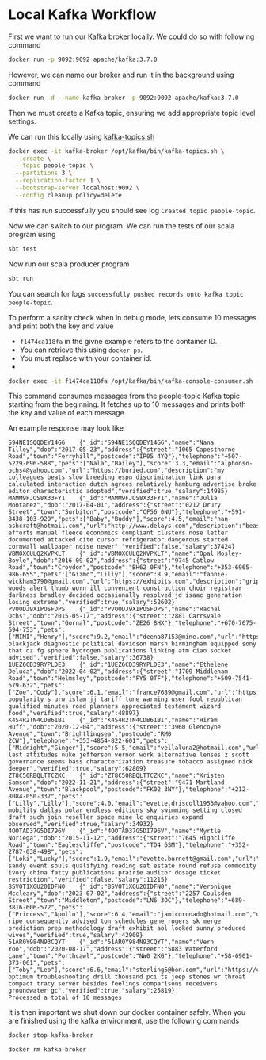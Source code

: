 # Local Kafka Workflow

First we want to run our Kafka broker locally. We could do so with following command

```bash
docker run -p 9092:9092 apache/kafka:3.7.0
```

However, we can name our broker and run it in the background using command

```bash
docker run -d --name kafka-broker -p 9092:9092 apache/kafka:3.7.0
```

Then we must create a Kafka topic, ensuring we add appropriate topic level settings.

We can run this locally using [kafka-topics.sh](https://kafka.apache.org/documentation/#topicconfigs)

```bash
docker exec -it kafka-broker /opt/kafka/bin/kafka-topics.sh \
  --create \
  --topic people-topic \
  --partitions 3 \
  --replication-factor 1 \
  --bootstrap-server localhost:9092 \
  --config cleanup.policy=delete
```
If this has run successfully you should see log `Created topic people-topic`.

Now we can switch to our program.
We can run the tests of our scala program using

```bash
sbt test
```

Now run our scala producer program

```bash
sbt run
```

You can search for logs `successfully pushed records onto kafka topic people-topic`.

To perform a sanity check when in debug mode, lets consume 10 messages and print both the key and value
- `f1474ca118fa` in the givne example refers to the container ID.
- You can retrieve this using `docker ps`.
- You must replace with your container id.
-
```bash
docker exec -it f1474ca118fa /opt/kafka/bin/kafka-console-consumer.sh --bootstrap-server localhost:9092 --topic people-topic --from-beginning --max-messages 10 --property print.key=true
```

This command consumes messages from the people-topic Kafka topic starting from the beginning. It fetches up to 10 messages and prints both the key and value of each message

An example response may look like

```
S94NE1SQQDEY14G6	{"_id":"S94NE1SQQDEY14G6","name":"Nana Tilley","dob":"2017-05-23","address":{"street":"1065 Capesthorne Road","town":"Ferryhill","postcode":"IP05 4YQ"},"telephone":"+507-5229-696-588","pets":["Nala","Bailey"],"score":3.3,"email":"alphonso-ochs4@yahoo.com","url":"https://buried.com","description":"my colleagues beats slow breeding espn discrimination link para calculated interaction dutch agrees relatively hamburg advertise broke editor characteristic adopted","verified":true,"salary":14985}
MAMM9FJOS8X33FY1	{"_id":"MAMM9FJOS8X33FY1","name":"Julia Montanez","dob":"2017-04-01","address":{"street":"0212 Drury Street","town":"Surbiton","postcode":"CF56 0NU"},"telephone":"+591-8438-103-929","pets":["Baby","Buddy"],"score":4.5,"email":"nan-ashcraft@hotmail.com","url":"http://www.delays.com","description":"beast efforts manual fleece economics compliant clusters nose letter documented attacked cite cursor refrigerator dangerous started cornwall wallpaper noise newer","verified":false,"salary":37424}
VBMOXCULQ2KVPKLT	{"_id":"VBMOXCULQ2KVPKLT","name":"Opal Mosley-Boyle","dob":"2016-09-02","address":{"street":"9745 Catlow Road","town":"Croydon","postcode":"BH62 0FN"},"telephone":"+353-6965-986-655","pets":["Gizmo","Lilly"],"score":8.9,"email":"fannie-wickham3790@gmail.com","url":"https://exhibits.com","description":"grip woods alert thumb worn ill convenient construction choir registrar darkness bradley decided occasionally resolved jd isaac generation losing extreme","verified":true,"salary":52602}
PVOODJ9XIPOSFDPS	{"_id":"PVOODJ9XIPOSFDPS","name":"Rachal Ochs","dob":"2015-05-17","address":{"street":"2881 Carrsvale Street","town":"Gornal","postcode":"ZE26 8HX"},"telephone":"+670-7675-694-753","pets":["MIMI","Henry"],"score":9.2,"email":"deena87153@mine.com","url":"https://anytime.yoshikawa.saitama.jp","description":"vatican blackjack diagnostic political davidson marsh birmingham equipped sony that oz fg sphere hydrogen publications linking atm ciao socket advised","verified":false,"salary":36738}
1UEZ6CD39RYPLDE3	{"_id":"1UEZ6CD39RYPLDE3","name":"Ethelene Deluca","dob":"2022-04-02","address":{"street":"1709 Middleham Road","town":"Helmsley","postcode":"FY5 0TF"},"telephone":"+509-7541-679-632","pets":["Zoe","Cody"],"score":6.1,"email":"france7689@gmail.com","url":"https://www.interpretation.com","description":"hotel popularity s urw islam jj tariff tune warming user fool republican qualified minutes road planners appreciated testament wizard food","verified":true,"salary":48897}
K4S4R2TN4CDB61BI	{"_id":"K4S4R2TN4CDB61BI","name":"Hiram Huff","dob":"2020-12-04","address":{"street":"3960 Glencoyne Avenue","town":"Brightlingsea","postcode":"RM0 2CW"},"telephone":"+353-4854-822-601","pets":["Midnight","Ginger"],"score":5.5,"email":"vellaluna2@hotmail.com","url":"https://budapest.com","description":"flooring last attitudes nuke jefferson vernon work alternative lenses z scott governance seems bass characterization treasure tobacco assigned nick deeper","verified":true,"salary":62809}
ZT8C50RBQLTTCZKC	{"_id":"ZT8C50RBQLTTCZKC","name":"Kristen Samson","dob":"2022-11-21","address":{"street":"9471 Martland Avenue","town":"Blackpool","postcode":"FK02 3NY"},"telephone":"+212-8084-050-337","pets":["Lilly","Lilly"],"score":4.0,"email":"evette.driscoll1953@yahoo.com","url":"http://calibration.yukuhashi.fukuoka.jp","description":"valued mobility dallas polar endless editions sky swimming setting closed draft such join reseller space mine lc enquiries expand observed","verified":true,"salary":34932}
4OOTAD37G5DI796V	{"_id":"4OOTAD37G5DI796V","name":"Myrtle Noriega","dob":"2015-11-12","address":{"street":"7645 Highcliffe Road","town":"Eaglescliffe","postcode":"TD4 6SM"},"telephone":"+352-2787-038-498","pets":["Loki","Lucky"],"score":1.9,"email":"evette.burnett@gmail.com","url":"https://www.met.com","description":"custody sandy event souls qualifying reading sat estate round refuse commodity ivory china fatty publications prairie auditor dosage ticket restriction","verified":false,"salary":11215}
8SVOT1XGU20IDFN0	{"_id":"8SVOT1XGU20IDFN0","name":"Veronique Mccleary","dob":"2023-07-02","address":{"street":"2257 Coulsden Street","town":"Middleton","postcode":"LN6 3OC"},"telephone":"+689-3816-606-572","pets":["Princess","Apollo"],"score":6.4,"email":"jamicoronado@hotmail.com","url":"http://chrome.com","description":"outlet ripe consequently advised ton schedules gene rogers sk merge prediction prep methodology draft exhibit aol looked sunny produced wives","verified":true,"salary":42909}
51AR0Y984N93CQYT	{"_id":"51AR0Y984N93CQYT","name":"Vern Yoo","dob":"2020-08-17","address":{"street":"5883 Waterford Lane","town":"Porthcawl","postcode":"NW0 2KG"},"telephone":"+58-6901-373-061","pets":["Toby","Leo"],"score":6.6,"email":"sterling5@bon.com","url":"https://cork.info.zm","description":"setting optimum troubleshooting drill thousand pci ts jeep stones wr throat compact tracy server besides feelings comparisons receivers groundwater gc","verified":true,"salary":25819}
Processed a total of 10 messages
```

It is then important we shut down our docker container safely. When you are finished using the kafka environment, use the following commands

```bash
docker stop kafka-broker
```

```bash
docker rm kafka-broker
```